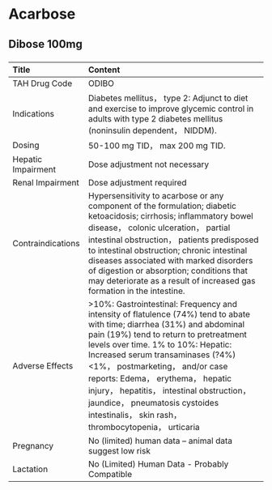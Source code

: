 # Acarbose

## Dibose 100mg

##### 

| Title              | Content                                                                                                                                                                                                                                                                                                                                                                                                                                                    |
|:-------------------|:-----------------------------------------------------------------------------------------------------------------------------------------------------------------------------------------------------------------------------------------------------------------------------------------------------------------------------------------------------------------------------------------------------------------------------------------------------------|
| TAH Drug Code      | ODIBO                                                                                                                                                                                                                                                                                                                                                                                                                                                      |
| Indications        | Diabetes mellitus， type 2: Adjunct to diet and exercise to improve glycemic control in adults with type 2 diabetes mellitus (noninsulin dependent， NIDDM).                                                                                                                                                                                                                                                                                               |
| Dosing             | 50-100 mg TID， max 200 mg TID.                                                                                                                                                                                                                                                                                                                                                                                                                            |
| Hepatic Impairment | Dose adjustment not necessary                                                                                                                                                                                                                                                                                                                                                                                                                              |
| Renal Impairment   | Dose adjustment required                                                                                                                                                                                                                                                                                                                                                                                                                                   |
| Contraindications  | Hypersensitivity to acarbose or any component of the formulation; diabetic ketoacidosis; cirrhosis; inflammatory bowel disease， colonic ulceration， partial intestinal obstruction， patients predisposed to intestinal obstruction; chronic intestinal diseases associated with marked disorders of digestion or absorption; conditions that may deteriorate as a result of increased gas formation in the intestine.                                   |
| Adverse Effects    | >10%: Gastrointestinal: Frequency and intensity of flatulence (74%) tend to abate with time; diarrhea (31%) and abdominal pain (19%) tend to return to pretreatment levels over time. 1% to 10%: Hepatic: Increased serum transaminases (?4%) <1%， postmarketing， and/or case reports: Edema， erythema， hepatic injury， hepatitis， intestinal obstruction， jaundice， pneumatosis cystoides intestinalis， skin rash， thrombocytopenia， urticaria |
| Pregnancy          | No (limited) human data – animal data suggest low risk                                                                                                                                                                                                                                                                                                                                                                                                     |
| Lactation          | No (Limited) Human Data - Probably Compatible                                                                                                                                                                                                                                                                                                                                                                                                              |

